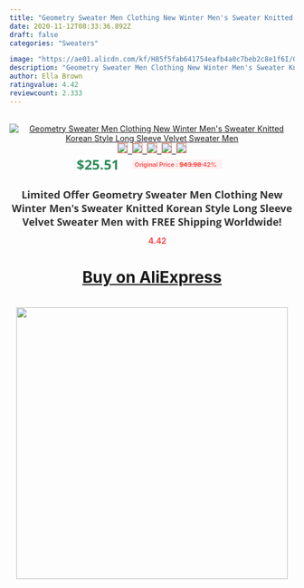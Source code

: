 ```yaml
---
title: "Geometry Sweater Men Clothing New Winter Men's Sweater Knitted Korean Style Long Sleeve Velvet Sweater Men"
date: 2020-11-12T08:33:36.892Z
draft: false
categories: "Sweaters"

image: "https://ae01.alicdn.com/kf/H85f5fab641754eafb4a0c7beb2c8e1f6I/Geometry-Sweater-Men-Clothing-New-Winter-Men-s-Sweater-Knitted-Korean-Style-Long-Sleeve-Velvet-Sweater.jpg"
description: "Geometry Sweater Men Clothing New Winter Men's Sweater Knitted Korean Style Long Sleeve Velvet Sweater Men"
author: Ella Brown
ratingvalue: 4.42
reviewcount: 2.333
---
```

<br>
<div style="text-align: center;">
<a href="https://s.click.aliexpress.com/e/_9yX1i9" target="_blank" rel="nofollow noopener noreferrer"><img alt="Geometry Sweater Men Clothing New Winter Men's Sweater Knitted Korean Style Long Sleeve Velvet Sweater Men" class="magnifier-image" src="https://ae01.alicdn.com/kf/H85f5fab641754eafb4a0c7beb2c8e1f6I/Geometry-Sweater-Men-Clothing-New-Winter-Men-s-Sweater-Knitted-Korean-Style-Long-Sleeve-Velvet-Sweater.jpg_640x640.jpg">
<br>
<img style="border:1px solid salmon" src="https://ae01.alicdn.com/kf/H85f5fab641754eafb4a0c7beb2c8e1f6I/Geometry-Sweater-Men-Clothing-New-Winter-Men-s-Sweater-Knitted-Korean-Style-Long-Sleeve-Velvet-Sweater.jpg_120x120.jpg">&nbsp;&nbsp;<img style="border:1px solid salmon" src="https://ae01.alicdn.com/kf/H67f87ec4c2aa49f4a8325548f5bae2b4F/Geometry-Sweater-Men-Clothing-New-Winter-Men-s-Sweater-Knitted-Korean-Style-Long-Sleeve-Velvet-Sweater.jpg_120x120.jpg">&nbsp;&nbsp;<img style="border:1px solid salmon" src="https://ae01.alicdn.com/kf/H133b4e6e9d1c4b72b6c92544451ad204v/Geometry-Sweater-Men-Clothing-New-Winter-Men-s-Sweater-Knitted-Korean-Style-Long-Sleeve-Velvet-Sweater.jpg_120x120.jpg">&nbsp;&nbsp;<img style="border:1px solid salmon" src="https://ae01.alicdn.com/kf/H8ce892d46ab84581b5e01398d9ebadf4j/Geometry-Sweater-Men-Clothing-New-Winter-Men-s-Sweater-Knitted-Korean-Style-Long-Sleeve-Velvet-Sweater.jpg_120x120.jpg">&nbsp;&nbsp;<img style="border:1px solid salmon" src="https://ae01.alicdn.com/kf/Hcd3ebe7f58164ce1900750b265fba02cM/Geometry-Sweater-Men-Clothing-New-Winter-Men-s-Sweater-Knitted-Korean-Style-Long-Sleeve-Velvet-Sweater.jpg_120x120.jpg"></a></div><br0>
<div style="text-align: center;"><span style="background-color: white; border: 0px; box-sizing: border-box; color: seagreen; display: inline-block; font-family: &quot;open sans&quot; , &quot;arial&quot; , &quot;helvetica&quot; , sans-serif , &quot;heiti&quot;; font-size: 24px; font-stretch: inherit; font-weight: 700; line-height: inherit; margin: 0px 10px 0px 0px; padding: 0px; vertical-align: middle;">$25.51 </span>
<span style="background: rgb(255 , 241 , 241); border-radius: 3px; border: 0px; box-sizing: border-box; color: #ff4747; display: inline-block; font-family: inherit; font-size: 12px; font-stretch: inherit; font-style: inherit; font-variant: inherit; font-weight: 600; line-height: inherit; margin: 0px; padding: 2px 5px; transform: scale(0.9); vertical-align: middle;">Original Price : <b style="text-decoration: line-through;">$43.98 </b> 42%&nbsp;&nbsp;</span></div>
<h1 style="color: #333333; display: inline-block; font-family: &quot;open sans&quot; , &quot;arial&quot; , &quot;helvetica&quot; , sans-serif , &quot;heiti&quot;; font-size: 18px; font-stretch: inherit; font-weight: 700; text-align: center;">Limited Offer Geometry Sweater Men Clothing New Winter Men's Sweater Knitted Korean Style Long Sleeve Velvet Sweater Men with FREE Shipping Worldwide!</h1>
<div style="color: #ff4747; text-align: center;">
<img src="https://4.bp.blogspot.com/-M0ZcTcb-5uY/XleCXlxnR4I/AAAAAAAAAEc/OrjgMkXV1oMQFaCRZj5HQwOCBcu3w1FegCPcBGAYYCw/s1600/star.png" style="height: 15px;">&nbsp;<b>4.42</b></div>
<div class="button_cont" align="center"><a class="buynow_a" href="https://s.click.aliexpress.com/e/_9yX1i9" target="_blank" rel="nofollow noopener noreferrer"><H1>Buy on AliExpress</H1></a></div><br>
<div class="separator" style="clear: both; text-align: center;">
<img src="https://lh3.googleusercontent.com/-pTy5HemUv9M/XlePHvY0dAI/AAAAAAAAAE4/0nX5iRUoIWY8eMW9Dpxeirr157OZliDIgCLcBGAsYHQ/s1600/badge.gif" width="480">
</div>
